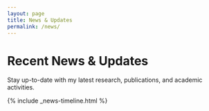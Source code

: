 ```yaml
---
layout: page
title: News & Updates
permalink: /news/
---
```


# Recent News & Updates

Stay up-to-date with my latest research, publications, and academic activities.

{% include _news-timeline.html %} 